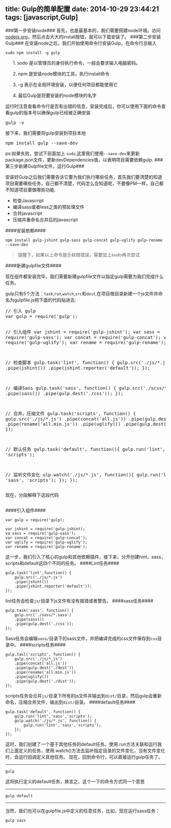 title: Gulp的简单配置
date: 2014-10-29 23:44:21
tags: [javascript,Gulp]
---
###第一步安装node###
首先，也是最基本的，我们需要搭建node环境。访问[nodejs.org](http://nodejs.org)，然后点击大大的install按钮，就可以下载安装了。<!--more-->
###第二步安装Gulp###
在安装node之后，我们开始使用命令行安装Gulp，在命令行总输入
<pre><code>sudo npm install -g gulp</code></pre>
<dl>
<ol>1. sodo 是以管理员的身份执行命令，一般会要求输入电脑密码。</ol>
<ol>2. npm 是安装node模块的工具，执行install命令</ol>
<ol>3. -g 表示在全局环境安装，以便任何项目都能使用它</ol>
<ol>4. 最后Gulp是将要安装的node模块的名字</ol>
</dl>
运行时注意查看命令行是否有出错的信息，安装完成后，你可以使用下面的命令查看gulp的版本号以确保gulp已经被正确安装
<pre>gulp -v</pre>
接下来，我们需要将gulp安装到项目本地
<pre>npm install gulp --save-dev</pre>
ps:如果失败，尝试下前面加上 <code>sudo</code>,这里我们使用<code>--save-dev</code>来更新package.json文件，更新devDependencies值，以表明项目需要依赖gulp.
###第三步新建Gulpfile文件，运行Gulp###
<p>安装好Gulp之后我们需要告诉它要为我们执行哪些任务，首先我们要清楚的知道项目需要哪些任务，自己都不清楚，代码怎么会知道呢，不要像PM一样，自己都不知道项目要做哪些功能.</p>
<ul>
<li>检查Javascript</li>
<li>编译sass或者less之类的预处理文件</li>
<li>合并javascript</li>
<li>压缩并重命名合并后的javascript</li>
</ul>
####安装依赖####

```
npm install gulp-jshint gulp-sass gulp-concat gulp-uglify gulp-rename --save-dev
```
>提醒下，如果以上命令提示权限错误，需要加上sudo再次尝试

####新建gulpfile文件####
<p>现在组件都安装完毕，我们需要新建gulpfile文件以指定gulp需要为我们完成什么任务。</p>
gulp只有5个方法：<code>task</code>,<code>run</code>,<code>watch</code>,<code>src</code>和<code>dest</code>,在项目根目录新建一个js文件并命名为gulpfile.js把下面的代码贴进去:
<pre>// 引入 gulp
var gulp = require('gulp'); 

// 引入组件
var jshint = require('gulp-jshint');
var sass = require('gulp-sass');
var concat = require('gulp-concat');
var uglify = require('gulp-uglify');
var rename = require('gulp-rename');

// 检查脚本
gulp.task('lint', function() {
    gulp.src('./js/*.js')
        .pipe(jshint())
        .pipe(jshint.reporter('default'));
});

// 编译Sass
gulp.task('sass', function() {
    gulp.src('./scss/*.scss')
        .pipe(sass())
        .pipe(gulp.dest('./css'));
});

// 合并，压缩文件
gulp.task('scripts', function() {
    gulp.src('./js/*.js')
        .pipe(concat('all.js'))
        .pipe(gulp.dest('./dist'))
        .pipe(rename('all.min.js'))
        .pipe(uglify())
        .pipe(gulp.dest('./dist'));
});

// 默认任务
gulp.task('default', function(){
    gulp.run('lint', 'sass', 'scripts');

// 监听文件变化
ulp.watch('./js/*.js', function(){
   gulp.run('lint', 'sass', 'scripts');
});
});</pre>

现在，分段解释下这段代码
<pre></pre>
####引入组件####
``` 
var gulp = require('gulp);

var jshint = require('gulp-jshint);
va sass = require('gulp-sass');
var concat = require('gulp-concat');
var uglify = require('gulp-uglify');
var rename = require('gulp-rename'); 
```
这一步，我们引入了核心的gulp和其他依赖插件，接下来，分开创建hint，sass，scripts和default这四个不同的任务。
####Lint任务####
```
gulp.task('lint',function() {
	gulp.src('./js/*.js')
	.pipe(jshint())
	.pipe(jshint.reporter('default'));
});
```
lint任务会检查<code>js/</code>目录下js文件有没有报错或者警告。
####sass任务####
```
gulp.task('sass', function() {
	gulp.src('./sass/*.sass')
	.pipe(sass())
	.pipe(gulp.dest('./css'));
});
```
Sass任务会编辑<code>sass/</code>目录下的sass文件，并把编译完成的css文件保存到<code>css</code>目录中。
####scripts任务####
```
gulp.tasl('scripts', function() {
	gulp.src('./js/*.js')
	.pipe(concat('all.js'))
	.pipe(gulp.dest('./dest'))
	.pipe(rename('all.min.js'))
	.pipe(uglify())
	.pipe(gulp.dest('./dist'));
});
```
scripts任务会合并<code>js/</code>目录下所有的js文件并输出到<code>dist/</code>目录，然后gulp会重新命名，压缩合并文件，输出到<code>dist/</code>目录。
####default任务####
```
gulp.task('default', function() {
	gulp.run('lint','sass','scripts');
	gulp.watch('./js/*.js', function() {
		gulp.run('lint','sass','scripts');
	});
});
```
这时，我们创建了一个基于其他任务的default任务。使用.run方法关联和运行我们上面定义的任务，使用.watch()方法去监听指定目录的文件变化，当有文件变化时，会运行回调定义其他任务。
现在，回到命令行，可以直接运行gulp任务了。
***
```
gulp
```

这将执行定义的default任务，换言之，这个一下的命令方式同一个意思
****
```
gulp default
```
****
当然，我们也可以在gulpfile.js中定义的任意任务，比如，现在运行sass任务：

```
gulp sass
```

